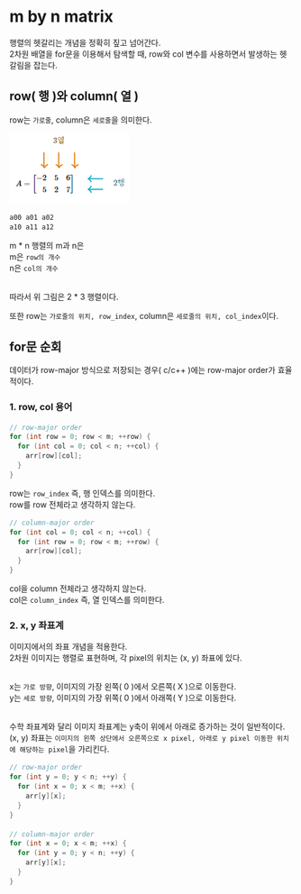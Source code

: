 # m by n matrix
행렬의 헷갈리는 개념을 정확히 짚고 넘어간다.
</br>2차원 배열을 for문을 이용해서 탐색할 때, row와 col 변수를 사용하면서 발생하는 헷갈림을 잡는다.

## row( 행 )와 column( 열 )

row는 `가로줄`, column은 `세로줄`을 의미한다.

![alt text](Images/m_by_n_matrix.png)
```cpp
a00 a01 a02
a10 a11 a12
```

m * n 행렬의 m과 n은 
</br>m은 `row의 개수`
</br>n은 `col의 개수`

</br>따라서 위 그림은 2 * 3 행렬이다.

또한 row는 `가로줄의 위치, row_index`, column은 `세로줄의 위치, col_index`이다.

## for문 순회
데이터가 row-major 방식으로 저장되는 경우( c/c++ )에는 row-major order가 효율적이다.

### 1. row, col 용어

```cpp
// row-major order
for (int row = 0; row < m; ++row) {
  for (int col = 0; col < n; ++col) {
    arr[row][col];
  }
}
```

row는 `row_index` 즉, 행 인덱스를 의미한다.
</br>row를 row 전체라고 생각하지 않는다.


```cpp
// column-major order
for (int col = 0; col < n; ++col) {
  for (int row = 0; row < m; ++row) {
    arr[row][col];
  }
}
```

col을 column 전체라고 생각하지 않는다.
</br>col은 `column_index` 즉, 열 인덱스를 의미한다.

### 2. x, y 좌표계

이미지에서의 좌표 개념을 적용한다.
</br>2차원 이미지는 행렬로 표현하며, 각 pixel의 위치는 (x, y) 좌표에 있다.

</br>x는 `가로 방향`, 이미지의 가장 왼쪽( 0 )에서 오른쪽( X )으로 이동한다.
</br>y는 `세로 방향`, 이미지의 가장 위쪽( 0 )에서 아래쪽( Y )으로 이동한다.

</br>수학 좌표계와 달리 이미지 좌표계는 y축이 위에서 아래로 증가하는 것이 일반적이다.
</br>(x, y) 좌표는 `이미지의 왼쪽 상단에서 오른쪽으로 x pixel, 아래로 y pixel 이동한 위치에 해당하는 pixel`을 가리킨다.

```cpp
// row-major order
for (int y = 0; y < n; ++y) {
  for (int x = 0; x < m; ++x) {
    arr[y][x];
  }
}

// column-major order
for (int x = 0; x < m; ++x) {
  for (int y = 0; y < n; ++y) {
    arr[y][x];
  }
}
```
